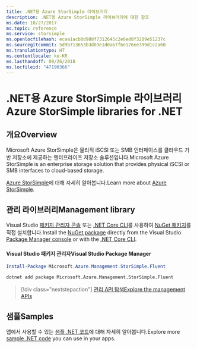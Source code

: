 ```yaml
---
title: .NET용 Azure StorSimple 라이브러리
description: .NET용 Azure StorSimple 라이브러리에 대한 참조
ms.date: 10/27/2017
ms.topic: reference
ms.service: storsimple
ms.openlocfilehash: ecaa1acb0d988f7312645c2e6ed8f3289e51237c
ms.sourcegitcommit: 5d9b713653b3d03e1d0a67f6e126ee399d1c2a60
ms.translationtype: HT
ms.contentlocale: ko-KR
ms.lasthandoff: 09/26/2018
ms.locfileid: "47190366"
---
```

# <a name="azure-storsimple-libraries-for-net"></a><span data-ttu-id="e41d1-103">.NET용 Azure StorSimple 라이브러리</span><span class="sxs-lookup"><span data-stu-id="e41d1-103">Azure StorSimple libraries for .NET</span></span>

## <a name="overview"></a><span data-ttu-id="e41d1-104">개요</span><span class="sxs-lookup"><span data-stu-id="e41d1-104">Overview</span></span>

<span data-ttu-id="e41d1-105">Microsoft Azure StorSimple은 물리적 iSCSI 또는 SMB 인터페이스를 클라우드 기반 저장소에 제공하는 엔터프라이즈 저장소 솔루션입니다.</span><span class="sxs-lookup"><span data-stu-id="e41d1-105">Microsoft Azure StorSimple is an enterprise storage solution that provides physical iSCSI or SMB interfaces to cloud-based storage.</span></span> 

<span data-ttu-id="e41d1-106">[Azure StorSimple](/azure/storsimple/)에 대해 자세히 알아봅니다.</span><span class="sxs-lookup"><span data-stu-id="e41d1-106">Learn more about [Azure StorSimple](/azure/storsimple/).</span></span>    

## <a name="management-library"></a><span data-ttu-id="e41d1-107">관리 라이브러리</span><span class="sxs-lookup"><span data-stu-id="e41d1-107">Management library</span></span>

<span data-ttu-id="e41d1-108">Visual Studio [패키지 관리자 콘솔][PackageManager] 또는 [.NET Core CLI][DotNetCLI]를 사용하여 [NuGet 패키지](https://www.nuget.org/packages/Microsoft.Azure.Management.StorSimple.Fluent)를 직접 설치합니다.</span><span class="sxs-lookup"><span data-stu-id="e41d1-108">Install the [NuGet package](https://www.nuget.org/packages/Microsoft.Azure.Management.StorSimple.Fluent) directly from the Visual Studio [Package Manager console][PackageManager] or with the [.NET Core CLI][DotNetCLI].</span></span>

#### <a name="visual-studio-package-manager"></a><span data-ttu-id="e41d1-109">Visual Studio 패키지 관리자</span><span class="sxs-lookup"><span data-stu-id="e41d1-109">Visual Studio Package Manager</span></span>

```powershell
Install-Package Microsoft.Azure.Management.StorSimple.Fluent
```

```bash
dotnet add package Microsoft.Azure.Management.StorSimple.Fluent
```

> [!div class="nextstepaction"]
> [<span data-ttu-id="e41d1-110">관리 API 탐색</span><span class="sxs-lookup"><span data-stu-id="e41d1-110">Explore the management APIs</span></span>](/dotnet/api/overview/azure/monitor/management)

## <a name="samples"></a><span data-ttu-id="e41d1-111">샘플</span><span class="sxs-lookup"><span data-stu-id="e41d1-111">Samples</span></span>

<span data-ttu-id="e41d1-112">앱에서 사용할 수 있는 [샘플 .NET 코드](https://azure.microsoft.com/resources/samples/?platform=dotnet)에 대해 자세히 알아봅니다.</span><span class="sxs-lookup"><span data-stu-id="e41d1-112">Explore more [sample .NET code](https://azure.microsoft.com/resources/samples/?platform=dotnet) you can use in your apps.</span></span>

[PackageManager]: https://docs.microsoft.com/nuget/tools/package-manager-console
[DotNetCLI]: https://docs.microsoft.com/dotnet/core/tools/dotnet-add-package